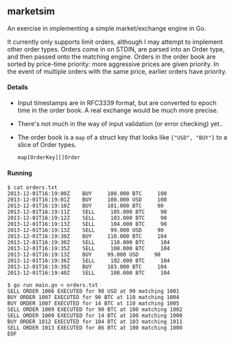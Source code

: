 ## marketsim

An exercise in implementing a simple market/exchange engine in Go.

It currently only supports limit orders, although I may attempt to implement
other order types. Orders come in on STDIN, are parsed into an Order type, and 
then passed onto the matching engine. Orders in the order book are sorted by
price-time priority: more aggressive prices are given priority. In the event of
multiple orders with the same price, earlier orders have priority.

#### Details

* Input timestamps are in RFC3339 format, but are converted to epoch time in
  the order book. A real exchange would be much more precise.

* There's not much in the way of input validation (or error checking) yet.. 

* The order book is a `map` of a struct key that looks like `{"USD", "BUY"}` to
  a slice of Order types.

  ```
  map[OrderKey][]Order
  ```

#### Running

```
$ cat orders.txt
2013-12-01T16:19:00Z    BUY     100.000 BTC     100
2013-12-01T16:19:01Z    BUY     100.000 USD     100
2013-12-01T16:19:10Z    BUY     101.000 BTC     90 
2013-12-01T16:19:11Z    SELL     105.000 BTC     90
2013-12-01T16:19:12Z    SELL     103.000 BTC     90
2013-12-01T16:19:13Z    SELL     104.000 BTC     90
2013-12-01T16:19:13Z    SELL     99.000 USD     90
2013-12-01T16:19:30Z    BUY     110.000 BTC     104 
2013-12-01T16:19:30Z    SELL     110.000 BTC     104
2013-12-01T16:19:35Z    SELL     100.000 BTC     104
2013-12-01T16:19:13Z    BUY     99.000 USD     90
2013-12-01T16:19:36Z    SELL     102.000 BTC     104
2013-12-01T16:19:39Z    BUY     103.000 BTC     104
2013-12-01T16:19:40Z    SELL     100.000 BTC     104

$ go run main.go < orders.txt
SELL ORDER 1006 EXECUTED for 90 USD at 99 matching 1001
BUY ORDER 1007 EXECUTED for 90 BTC at 110 matching 1004
BUY ORDER 1007 EXECUTED for 14 BTC at 110 matching 1005
SELL ORDER 1009 EXECUTED for 90 BTC at 100 matching 1002
SELL ORDER 1009 EXECUTED for 14 BTC at 100 matching 1000
BUY ORDER 1012 EXECUTED for 104 BTC at 103 matching 1011
SELL ORDER 1013 EXECUTED for 86 BTC at 100 matching 1000
EOF
```

